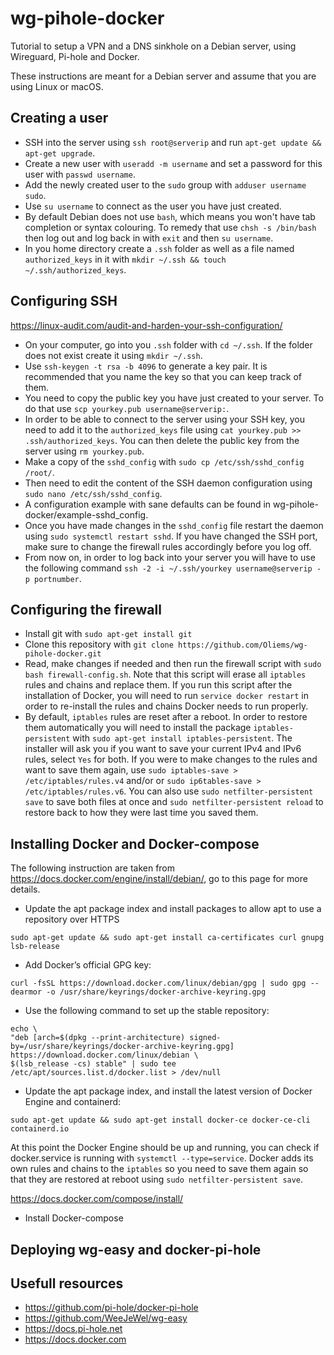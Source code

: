 # wg-pihole-docker
 Tutorial to setup a VPN and a DNS sinkhole on a Debian server, using Wireguard, Pi-hole and Docker.

 These instructions are meant for a Debian server and assume that you are using Linux or macOS.

## Creating a user

- SSH into the server using `ssh root@serverip` and run `apt-get update && apt-get upgrade`.
- Create a new user with `useradd -m username` and set a password for this user with `passwd username`.
- Add the newly created user to the `sudo` group with `adduser username sudo`.
- Use `su username` to connect as the user you have just created.
- By default Debian does not use `bash`, which means you won't have tab completion or syntax colouring. To remedy that use `chsh -s /bin/bash` then log out and log back in with `exit` and then `su username`.
- In you home directory create a `.ssh` folder as well as a file named `authorized_keys` in it with `mkdir ~/.ssh && touch ~/.ssh/authorized_keys`.

## Configuring SSH

https://linux-audit.com/audit-and-harden-your-ssh-configuration/

- On your computer, go into you `.ssh` folder with `cd ~/.ssh`. If the folder does not exist create it using `mkdir ~/.ssh`.
- Use `ssh-keygen -t rsa -b 4096` to generate a key pair. It is recommended that you name the key so that you can keep track of them.
- You need to copy the public key you have just created to your server. To do that use `scp yourkey.pub username@serverip:`.
- In order to be able to connect to the server using your SSH key, you need to add it to the `authorized_keys` file using `cat yourkey.pub >> .ssh/authorized_keys`. You can then delete the public key from the server using `rm yourkey.pub`.
- Make a copy of the `sshd_config` with `sudo cp /etc/ssh/sshd_config /root/`.
- Then need to edit the content of the SSH daemon configuration using `sudo nano /etc/ssh/sshd_config`.
- A configuration example with sane defaults can be found in wg-pihole-docker/example-sshd_config.
- Once you have made changes in the `sshd_config` file restart the daemon using `sudo systemctl restart sshd`. If you have changed the SSH port, make sure to change the firewall rules accordingly before you log off.
- From now on, in order to log back into your server you will have to use the following command `ssh -2 -i ~/.ssh/yourkey username@serverip -p portnumber`.

## Configuring the firewall

- Install git with `sudo apt-get install git`
- Clone this repository with `git clone https://github.com/Oliems/wg-pihole-docker.git`
- Read, make changes if needed and then run the firewall script with `sudo bash firewall-config.sh`. Note that this script will erase all `iptables` rules and chains and replace them. If you run this script after the installation of Docker, you will need to run `service docker restart` in order to re-install the rules and chains Docker needs to run properly.
- By default, `iptables` rules are reset after a reboot. In order to restore them automatically you will need to install the package `iptables-persistent` with `sudo apt-get install iptables-persistent`. The installer will ask you if you want to save your current IPv4 and IPv6 rules, select `Yes` for both. If you were to make changes to the rules and want to save them again, use `sudo iptables-save > /etc/iptables/rules.v4` and/or or `sudo ip6tables-save > /etc/iptables/rules.v6`. You can also use `sudo netfilter-persistent save` to save both files at once and `sudo netfilter-persistent reload` to restore back to how they were last time you saved them.

## Installing Docker and Docker-compose

The following instruction are taken from https://docs.docker.com/engine/install/debian/, go to this page for more details.

- Update the apt package index and install packages to allow apt to use a repository over HTTPS

```
sudo apt-get update && sudo apt-get install ca-certificates curl gnupg lsb-release
```

- Add Docker’s official GPG key:

```
curl -fsSL https://download.docker.com/linux/debian/gpg | sudo gpg --dearmor -o /usr/share/keyrings/docker-archive-keyring.gpg
```

- Use the following command to set up the stable repository:

```
echo \
"deb [arch=$(dpkg --print-architecture) signed-by=/usr/share/keyrings/docker-archive-keyring.gpg] https://download.docker.com/linux/debian \
$(lsb_release -cs) stable" | sudo tee /etc/apt/sources.list.d/docker.list > /dev/null
```

- Update the apt package index, and install the latest version of Docker Engine and containerd:

```
sudo apt-get update && sudo apt-get install docker-ce docker-ce-cli containerd.io
```

At this point the Docker Engine should be up and running, you can check if docker.service is running with `systemctl --type=service`. Docker adds its own rules and chains to the `iptables` so you need to save them again so that they are restored at reboot using `sudo netfilter-persistent save`.

https://docs.docker.com/compose/install/

- Install Docker-compose

## Deploying wg-easy and docker-pi-hole

## Usefull resources

- https://github.com/pi-hole/docker-pi-hole
- https://github.com/WeeJeWel/wg-easy
- https://docs.pi-hole.net
- https://docs.docker.com
